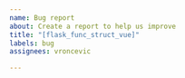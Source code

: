 ```yaml
---
name: Bug report
about: Create a report to help us improve
title: "[flask_func_struct_vue]"
labels: bug
assignees: vroncevic

---
```



